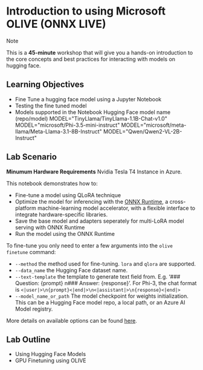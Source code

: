 # Introduction to using Microsoft OLIVE (ONNX LIVE) 

> [!NOTE]
>This is a **45-minute** workshop that will give you a hands-on introduction to the core concepts and best practices for interacting with models on hugging face.

## Learning Objectives

- Fine Tune a hugging face model using a Jupyter Notebook 
- Testing the fine tuned model
- Models supported in the Notebook 
Hugging Face model name (repo/model)
MODEL="TinyLlama/TinyLlama-1.1B-Chat-v1.0"
MODEL="microsoft/Phi-3.5-mini-instruct"
MODEL="microsoft/meta-llama/Meta-Llama-3.1-8B-Instruct"
MODEL="Qwen/Qwen2-VL-2B-Instruct"

## Lab Scenario

**Minumum Hardware Requirements** Nvidia Tesla T4 Instance in Azure.

This notebook demonstrates how to:

- Fine-tune a model using QLoRA technique
- Optimize the model for inferencing with the [ONNX Runtime](https://onnxruntime.ai/), a cross-platform machine-learning model accelerator, with a flexible interface to integrate hardware-specific libraries.
- Save the base model and adapters seperately for multi-LoRA model serving with ONNX Runtime
- Run the model using the ONNX Runtime


To fine-tune you only need to enter a few arguments into the `olive finetune` command:

- `--method` the method used for fine-tuning. `lora` and `qlora` are supported.
- `--data_name` the Hugging Face dataset name.
- `--text-template` the template to generate text field from. E.g. ‘### Question: {prompt} n### Answer: {response}’. For Phi-3, the chat format is `<|user|>\n{prompt}<|end|>\n<|assistant|>\n{response}<|end|>`
- `--model_name_or_path` The model checkpoint for weights initialization. This can be a Hugging Face model repo, a local path, or an Azure AI Model registry.

More details on available options can be found [here](https://microsoft.github.io/Olive/features/cli.html#finetune).

## Lab Outline
- Using Hugging Face Models
- GPU Finetuning using OLIVE